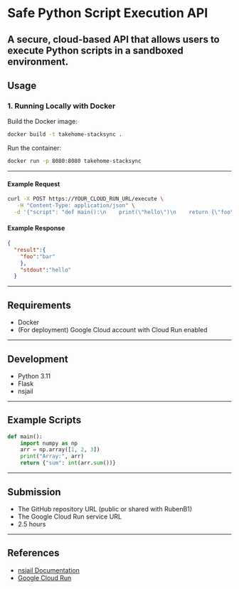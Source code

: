 # Safe Python Script Execution API

A secure, cloud-based API that allows users to execute Python scripts in a sandboxed environment. 
---

## Usage

### 1. Running Locally with Docker

Build the Docker image:

```bash
docker build -t takehome-stacksync .
```

Run the container:

```bash
docker run -p 8080:8080 takehome-stacksync
```
---



#### Example Request

```bash
curl -X POST https://YOUR_CLOUD_RUN_URL/execute \
   -H "Content-Type: application/json" \
  -d '{"script": "def main():\n    print(\"hello\")\n    return {\"foo\": \"bar\"}"}'
```

#### Example Response

```json
{
  "result":{
    "foo":"bar"
    },
    "stdout":"hello"
  }
```

---

## Requirements

- Docker
- (For deployment) Google Cloud account with Cloud Run enabled


---

## Development

- Python 3.11
- Flask
- nsjail

---

## Example Scripts

```python
def main():
    import numpy as np
    arr = np.array([1, 2, 3])
    print("Array:", arr)
    return {"sum": int(arr.sum())}
```

---

## Submission

- The GitHub repository URL (public or shared with RubenB1)
- The Google Cloud Run service URL
- 2.5 hours

---

## References

- [nsjail Documentation](https://nsjail.dev/)
- [Google Cloud Run](https://cloud.google.com/run)